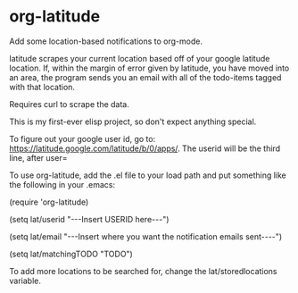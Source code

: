 org-latitude
============

Add some location-based notifications to org-mode.

latitude scrapes your current location based off of your google
latitude location. If, within the margin of error given by latitude,
you have moved into an area, the program sends you an email with all of the 
todo-items tagged with that location.

Requires curl to scrape the data.

This is my first-ever elisp project, so don't expect anything special.

To figure out your google user id, go to:
https://latitude.google.com/latitude/b/0/apps/. The userid will be the third
line, after user=

To use org-latitude, add the .el file to your load path and put something 
like the following in your .emacs:

(require 'org-latitude)

(setq lat/userid "---Insert USERID here---")

(setq lat/email "---Insert where you want the notification emails sent----")

(setq lat/matchingTODO "TODO")

To add more locations to be searched for, change the lat/storedlocations variable.